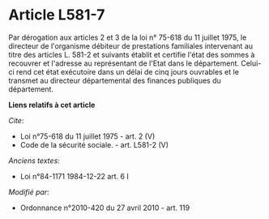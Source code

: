 # Article L581-7

Par dérogation aux articles 2 et 3 de la loi n° 75-618 du 11 juillet 1975, le directeur de l'organisme débiteur de
prestations familiales intervenant au titre des articles L. 581-2 et suivants établit et certifie l'état des sommes à
recouvrer et l'adresse au représentant de l'Etat dans le département. Celui-ci rend cet état exécutoire dans un délai de cinq
jours ouvrables et le transmet au directeur départemental des finances publiques du département.

**Liens relatifs à cet article**

_Cite_:

  - Loi n°75-618 du 11 juillet 1975 - art. 2 (V)
  - Code de la sécurité sociale. - art. L581-2 (V)

_Anciens textes_:

  - Loi n°84-1171 1984-12-22 art. 6 I

_Modifié par_:

  - Ordonnance n°2010-420  du 27 avril 2010 - art. 119
